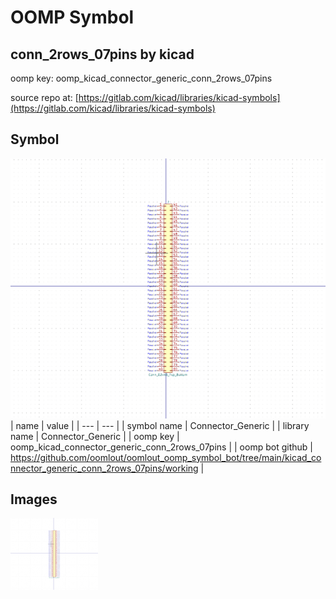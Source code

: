 # OOMP Symbol  
## conn_2rows_07pins  by kicad  
  
oomp key: oomp_kicad_connector_generic_conn_2rows_07pins  
  
source repo at: [https://gitlab.com/kicad/libraries/kicad-symbols](https://gitlab.com/kicad/libraries/kicad-symbols)  
## Symbol  
  
[![working.png](working_600.png)](working.png)  
| name | value | 
| --- | --- | 
| symbol name | Connector_Generic | 
| library name | Connector_Generic | 
| oomp key | oomp_kicad_connector_generic_conn_2rows_07pins | 
| oomp bot github | https://github.com/oomlout/oomlout_oomp_symbol_bot/tree/main/kicad_connector_generic_conn_2rows_07pins/working | 
## Images  
  
[![working.png](working_140.png)](working.png)  
